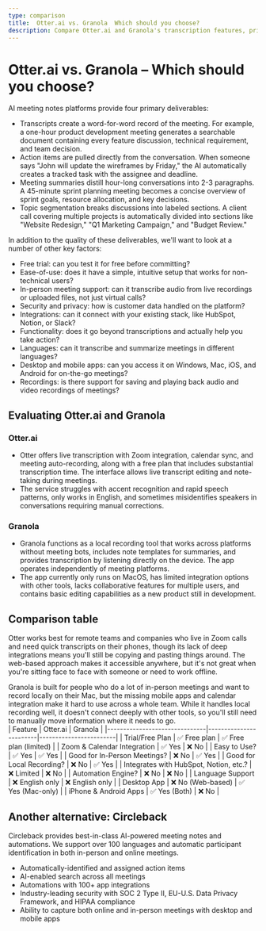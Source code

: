 ```yaml
---
type: comparison
title:  Otter.ai vs. Granola  Which should you choose?
description: Compare Otter.ai and Granola's transcription features, pricing, and user experience, plus discover Circleback as an alternative solution for your audio-to-text needs.
---
```


# Otter.ai vs. Granola – Which should you choose?  
AI meeting notes platforms provide four primary deliverables:  
  
* Transcripts create a word-for-word record of the meeting. For example, a one-hour product development meeting generates a searchable document containing every feature discussion, technical requirement, and team decision.  
* Action items are pulled directly from the conversation. When someone says "John will update the wireframes by Friday," the AI automatically creates a tracked task with the assignee and deadline.  
* Meeting summaries distill hour-long conversations into 2-3 paragraphs. A 45-minute sprint planning meeting becomes a concise overview of sprint goals, resource allocation, and key decisions.  
* Topic segmentation breaks discussions into labeled sections. A client call covering multiple projects is automatically divided into sections like "Website Redesign," "Q1 Marketing Campaign," and "Budget Review."  
  
In addition to the quality of these deliverables, we'll want to look at a number of other key factors:  
  
* Free trial: can you test it for free before committing?  
* Ease-of-use: does it have a simple, intuitive setup that works for non-technical users?  
* In-person meeting support: can it transcribe audio from live recordings or uploaded files, not just virtual calls?  
* Security and privacy: how is customer data handled on the platform?  
* Integrations: can it connect with your existing stack, like HubSpot, Notion, or Slack?  
* Functionality: does it go beyond transcriptions and actually help you take action?  
* Languages: can it transcribe and summarize meetings in different languages?  
* Desktop and mobile apps: can you access it on Windows, Mac, iOS, and Android for on-the-go meetings?  
* Recordings: is there support for saving and playing back audio and video recordings of meetings?    
## Evaluating Otter.ai and Granola  
### Otter.ai
* Otter offers live transcription with Zoom integration, calendar sync, and meeting auto-recording, along with a free plan that includes substantial transcription time. The interface allows live transcript editing and note-taking during meetings.
* The service struggles with accent recognition and rapid speech patterns, only works in English, and sometimes misidentifies speakers in conversations requiring manual corrections.

### Granola
* Granola functions as a local recording tool that works across platforms without meeting bots, includes note templates for summaries, and provides transcription by listening directly on the device. The app operates independently of meeting platforms.
* The app currently only runs on MacOS, has limited integration options with other tools, lacks collaborative features for multiple users, and contains basic editing capabilities as a new product still in development.  
## Comparison table    
Otter works best for remote teams and companies who live in Zoom calls and need quick transcripts on their phones, though its lack of deep integrations means you'll still be copying and pasting things around. The web-based approach makes it accessible anywhere, but it's not great when you're sitting face to face with someone or need to work offline.

Granola is built for people who do a lot of in-person meetings and want to record locally on their Mac, but the missing mobile apps and calendar integration make it hard to use across a whole team. While it handles local recording well, it doesn't connect deeply with other tools, so you'll still need to manually move information where it needs to go.  
| Feature                        | Otter.ai               | Granola                |
|-------------------------------|------------------------|------------------------|
| Trial/Free Plan               | ✅ Free plan            | ✅ Free plan (limited)  |
| Zoom & Calendar Integration    | ✅ Yes                  | ❌ No                   |
| Easy to Use?                   | ✅ Yes                  | ✅ Yes                  |
| Good for In-Person Meetings?   | ❌ No                   | ✅ Yes                  |
| Good for Local Recording?      | ❌ No                   | ✅ Yes                  |
| Integrates with HubSpot, Notion, etc.? | ❌ Limited       | ❌ No                   |
| Automation Engine?             | ❌ No                   | ❌ No                   |
| Language Support               | ❌ English only         | ❌ English only         |
| Desktop App                   | ❌ No (Web-based)       | ✅ Yes (Mac-only)       |
| iPhone & Android Apps         | ✅ Yes (Both)           | ❌ No                   |  
## Another alternative: Circleback  
Circleback provides best-in-class AI-powered meeting notes and automations. We support over 100 languages and automatic participant identification in both in-person and online meetings.  
  
* Automatically-identified and assigned action items  
* AI-enabled search across all meetings  
* Automations with 100+ app integrations  
* Industry-leading security with SOC 2 Type II, EU-U.S. Data Privacy Framework, and HIPAA compliance  
* Ability to capture both online and in-person meetings with desktop and mobile apps  